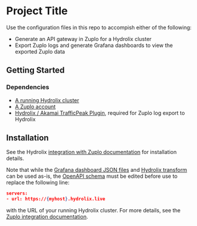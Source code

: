 # Project Title

Use the configuration files in this repo to accompish either of the following:
* Generate an API gateway in Zuplo for a Hydrolix cluster
* Export Zuplo logs and generate Grafana dashboards to view the exported Zuplo data

## Getting Started

### Dependencies

* [A running Hydrolix cluster](https://docs.hydrolix.io/docs/welcome)
* [A Zuplo account](https://zuplo.com/docs/articles/what-is-zuplo)
* [Hydrolix / Akamai TrafficPeak Plugin](https://zuplo.com/docs/articles/plugin-hydrolix-traffic-peak), required for Zuplo log export to Hydrolix

## Installation

See the Hydrolix [integration with Zuplo documentation](https://docs.hydrolix.io/docs/zuplo-integration) for installation details.

Note that while the [Grafana dashboard JSON files](https://github.com/hydrolix/hydrolix_examples/tree/master/zuplo/grafana-dashboards) and [Hydrolix transform](https://github.com/hydrolix/hydrolix_examples/tree/master/zuplo/transforms) can be used as-is, the [OpenAPI schema](https://github.com/hydrolix/hydrolix_examples/tree/master/zuplo/openapi-schemas) must be edited before use to replace the following line:

```json
servers:
- url: https://{myhost}.hydrolix.live
```

with the URL of your running Hydrolix cluster. For more details, see the [Zuplo integration documentation](https://docs.hydrolix.io/docs/zuplo-integration).
